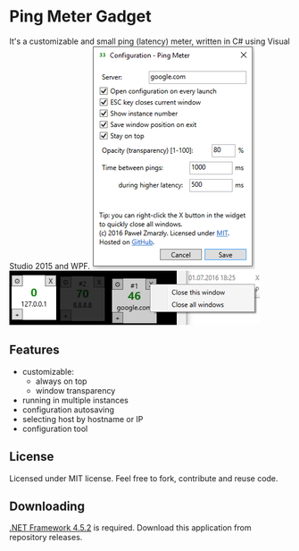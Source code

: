 # Ping Meter Gadget

It's a customizable and small ping (latency) meter, written in C# using Visual Studio 2015 and WPF.
![Configuration](https://raw.githubusercontent.com/pzmarzly/PingMeterGadget/images/screenshot1.png)
![Multiple instances](https://raw.githubusercontent.com/pzmarzly/PingMeterGadget/images/screenshot2.png)

## Features

- customizable:
  - always on top
  - window transparency
- running in multiple instances
- configuration autosaving
- selecting host by hostname or IP
- configuration tool

## License

Licensed under MIT license. Feel free to fork, contribute and reuse code.

## Downloading

[.NET Framework 4.5.2](https://www.microsoft.com/en-us/download/details.aspx?id=42642) is required. Download this application from repository releases.
